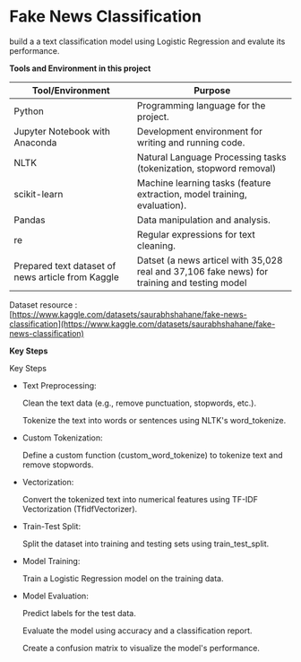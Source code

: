 # Fake News Classification 

build a a text classification model using Logistic Regression and evalute its performance.

**Tools and Environment in this project**

|    Tool/Environment	     |  Purpose                                 |                                                                              
|--------------------------|-----------------------------------------|
| Python	                 | Programming language for the project.   |
| Jupyter Notebook with Anaconda   |  Development environment for writing and running code.|
| NLTK   | Natural Language Processing tasks (tokenization, stopword removal) |  
|scikit-learn	                                    | Machine learning tasks (feature extraction, model training, evaluation). |
|Pandas	                                          | Data manipulation and analysis.                                                |     
|re                                               | Regular expressions for text cleaning.                                             |
|Prepared text dataset of news article from Kaggle           |Datset (a news articel with 35,028 real and 37,106 fake news) for training and testing model                                         |

 Dataset resource : [https://www.kaggle.com/datasets/saurabhshahane/fake-news-classification](https://www.kaggle.com/datasets/saurabhshahane/fake-news-classification)

**Key Steps**

Key Steps

- Text Preprocessing:

  Clean the text data (e.g., remove punctuation, stopwords, etc.).

  Tokenize the text into words or sentences using NLTK's word_tokenize.

- Custom Tokenization:

    Define a custom function (custom_word_tokenize) to tokenize text and remove stopwords.

- Vectorization:

    Convert the tokenized text into numerical features using TF-IDF Vectorization (TfidfVectorizer).

- Train-Test Split:

    Split the dataset into training and testing sets using train_test_split.

- Model Training:

    Train a Logistic Regression model on the training data.

- Model Evaluation:

    Predict labels for the test data.

    Evaluate the model using accuracy and a classification report.

    Create a confusion matrix to visualize the model's performance.
